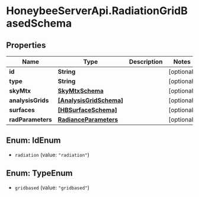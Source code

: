 # HoneybeeServerApi.RadiationGridBasedSchema

## Properties
Name | Type | Description | Notes
------------ | ------------- | ------------- | -------------
**id** | **String** |  | [optional] 
**type** | **String** |  | [optional] 
**skyMtx** | [**SkyMtxSchema**](SkyMtxSchema.md) |  | [optional] 
**analysisGrids** | [**[AnalysisGridSchema]**](AnalysisGridSchema.md) |  | [optional] 
**surfaces** | [**[HBSurfaceSchema]**](HBSurfaceSchema.md) |  | [optional] 
**radParameters** | [**RadianceParameters**](RadianceParameters.md) |  | [optional] 


<a name="IdEnum"></a>
## Enum: IdEnum


* `radiation` (value: `"radiation"`)




<a name="TypeEnum"></a>
## Enum: TypeEnum


* `gridbased` (value: `"gridbased"`)





